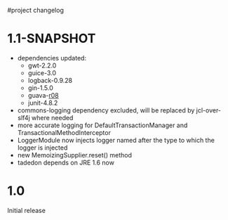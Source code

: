 #project changelog

# 1.1-SNAPSHOT #

  * dependencies updated:
    * gwt-2.2.0
    * guice-3.0
    * logback-0.9.28
    * gin-1.5.0
    * guava-[r08](https://code.google.com/p/tadedon/source/detail?r=08)
    * junit-4.8.2
  * commons-logging dependency excluded, will be replaced by jcl-over-slf4j where needed
  * more accurate logging for
DefaultTransactionManager and TransactionalMethodInterceptor
  * LoggerModule now injects logger named after the type to which the logger is injected
  * new MemoizingSupplier.reset() method
  * tadedon depends on JRE 1.6 now

# 1.0 #

Initial release